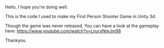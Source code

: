 Hello,
I hope you're doing well.

This is the code I used to make my First Person Shooter Game in Unity 3d.

Though the game was never released,
You can have a look at the gameplay here: https://www.youtube.com/watch?v=LnurxNmJm98

Thankyou.

